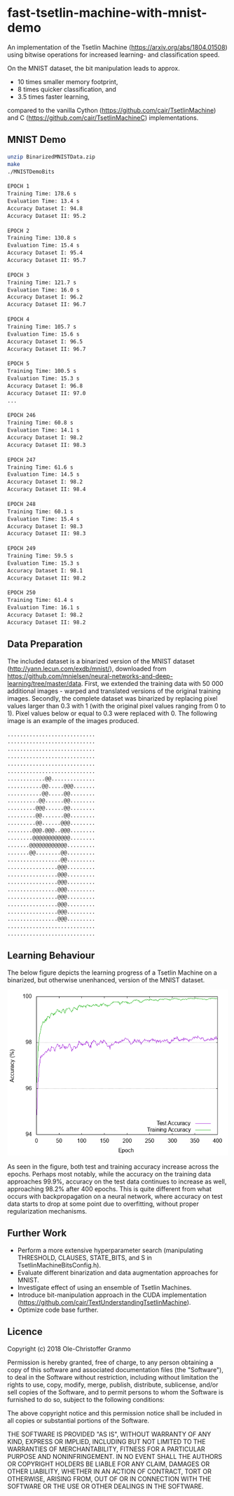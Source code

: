 # fast-tsetlin-machine-with-mnist-demo
An implementation of the Tsetlin Machine (https://arxiv.org/abs/1804.01508) using bitwise operations for increased learning- and classification speed.

On the MNIST dataset, the bit manipulation leads to approx.
* 10 times smaller memory footprint,
* 8 times quicker classification, and
* 3.5 times faster learning,

compared to the vanilla Cython (https://github.com/cair/TsetlinMachine) and C (https://github.com/cair/TsetlinMachineC) implementations. 

## MNIST Demo
```bash
unzip BinarizedMNISTData.zip
make
./MNISTDemoBits 

EPOCH 1
Training Time: 178.6 s
Evaluation Time: 13.4 s
Accuracy Dataset I: 94.8
Accuracy Dataset II: 95.2

EPOCH 2
Training Time: 130.8 s
Evaluation Time: 15.4 s
Accuracy Dataset I: 95.4
Accuracy Dataset II: 95.7

EPOCH 3
Training Time: 121.7 s
Evaluation Time: 16.0 s
Accuracy Dataset I: 96.2
Accuracy Dataset II: 96.7

EPOCH 4
Training Time: 105.7 s
Evaluation Time: 15.6 s
Accuracy Dataset I: 96.5
Accuracy Dataset II: 96.7

EPOCH 5
Training Time: 100.5 s
Evaluation Time: 15.3 s
Accuracy Dataset I: 96.8
Accuracy Dataset II: 97.0
...

EPOCH 246
Training Time: 60.8 s
Evaluation Time: 14.1 s
Accuracy Dataset I: 98.2
Accuracy Dataset II: 98.3

EPOCH 247
Training Time: 61.6 s
Evaluation Time: 14.5 s
Accuracy Dataset I: 98.2
Accuracy Dataset II: 98.4

EPOCH 248
Training Time: 60.1 s
Evaluation Time: 15.4 s
Accuracy Dataset I: 98.3
Accuracy Dataset II: 98.3

EPOCH 249
Training Time: 59.5 s
Evaluation Time: 15.3 s
Accuracy Dataset I: 98.1
Accuracy Dataset II: 98.2

EPOCH 250
Training Time: 61.4 s
Evaluation Time: 16.1 s
Accuracy Dataset I: 98.2
Accuracy Dataset II: 98.2
```
## Data Preparation

The included dataset is a binarized version of the MNIST dataset (http://yann.lecun.com/exdb/mnist/), downloaded from https://github.com/mnielsen/neural-networks-and-deep-learning/tree/master/data. First, we extended the training data with 50 000 additional images - warped and translated versions of the original training images. Secondly, the complete dataset was binarized by replacing pixel values larger than 0.3 with 1 (with the original pixel values ranging from 0 to 1). Pixel values below or equal to 0.3 were replaced with 0. The following image is an example of the images produced.

```bash
............................
............................
............................
............................
............................
............................
............@@..............
...........@@.....@@@.......
...........@@.....@@........
..........@@......@@........
.........@@@......@@........
.........@@.......@@........
.........@@......@@@........
........@@@.@@@..@@@........
........@@@@@@@@@@@@........
.......@@@@@@@@@@@@.........
.......@@........@@.........
.................@@.........
................@@@.........
................@@@.........
................@@@.........
................@@@.........
................@@@.........
................@@@.........
................@@@.........
................@@@.........
............................
............................
```
## Learning Behaviour
The below figure depicts the learning progress of a Tsetlin Machine on a binarized, but otherwise unenhanced, version of the MNIST dataset.

![Figure 4](https://github.com/olegranmo/blob/blob/master/learning_progress.png)

As seen in the figure, both test and training accuracy increase across the epochs. Perhaps most notably, while the accuracy on the training data approaches 99.9%, accuracy on the test data continues to increase as well, approaching 98.2% after 400 epochs. This is quite different from what occurs with backpropagation on a neural network, where accuracy on test data starts to drop at some point due to overfitting, without proper regularization mechanisms.

## Further Work

* Perform a more extensive hyperparameter search (manipulating THRESHOLD, CLAUSES, STATE_BITS, and S in TsetlinMachineBitsConfig.h).
* Evaluate different binarization and data augmentation approaches for MNIST.
* Investigate effect of using an ensemble of Tsetlin Machines.
* Introduce bit-manipulation approach in the CUDA implementation (https://github.com/cair/TextUnderstandingTsetlinMachine).
* Optimize code base further.

## Licence

Copyright (c) 2018 Ole-Christoffer Granmo

Permission is hereby granted, free of charge, to any person obtaining a copy
of this software and associated documentation files (the "Software"), to deal
in the Software without restriction, including without limitation the rights
to use, copy, modify, merge, publish, distribute, sublicense, and/or sell
copies of the Software, and to permit persons to whom the Software is
furnished to do so, subject to the following conditions:

The above copyright notice and this permission notice shall be included in all
copies or substantial portions of the Software.

THE SOFTWARE IS PROVIDED "AS IS", WITHOUT WARRANTY OF ANY KIND, EXPRESS OR
IMPLIED, INCLUDING BUT NOT LIMITED TO THE WARRANTIES OF MERCHANTABILITY,
FITNESS FOR A PARTICULAR PURPOSE AND NONINFRINGEMENT. IN NO EVENT SHALL THE
AUTHORS OR COPYRIGHT HOLDERS BE LIABLE FOR ANY CLAIM, DAMAGES OR OTHER
LIABILITY, WHETHER IN AN ACTION OF CONTRACT, TORT OR OTHERWISE, ARISING FROM,
OUT OF OR IN CONNECTION WITH THE SOFTWARE OR THE USE OR OTHER DEALINGS IN THE
SOFTWARE.

